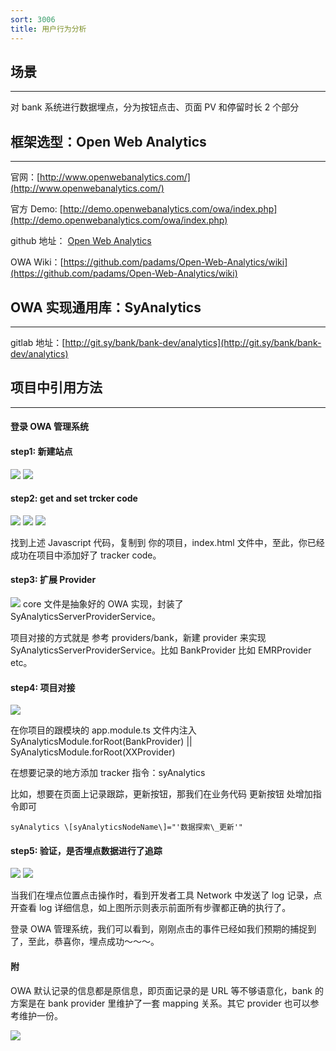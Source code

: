 ```yaml
---
sort: 3006
title: 用户行为分析
---
```


## 场景

---

对 bank 系统进行数据埋点，分为按钮点击、页面 PV 和停留时长 2 个部分

## 框架选型：Open Web Analytics

---

官网：[http://www.openwebanalytics.com/](http://www.openwebanalytics.com/)

官方 Demo: [http://demo.openwebanalytics.com/owa/index.php](http://demo.openwebanalytics.com/owa/index.php)

github 地址： [Open Web Analytics](https://github.com/padams/Open-Web-Analytics)

OWA Wiki：[https://github.com/padams/Open-Web-Analytics/wiki](https://github.com/padams/Open-Web-Analytics/wiki)

## OWA 实现通用库：SyAnalytics

---

gitlab 地址：[http://git.sy/bank/bank-dev/analytics](http://git.sy/bank/bank-dev/analytics)

## 项目中引用方法

---

#### 登录 OWA 管理系统

#### step1: 新建站点

![](./用户行为分析/image2019-8-16%2015_4_50.png)
![](./用户行为分析/image2019-8-16%2015_13_5.png)

#### step2: get and set trcker code

![](./用户行为分析/3.png)
![](./用户行为分析/4.png)
![](./用户行为分析/5.png)

找到上述 Javascript 代码，复制到 你的项目，index.html 文件中，至此，你已经成功在项目中添加好了 tracker code。

#### step3: 扩展 Provider

![](./用户行为分析/6.png)
core 文件是抽象好的 OWA 实现，封装了 SyAnalyticsServerProviderService。

项目对接的方式就是 参考 providers/bank，新建 provider 来实现 SyAnalyticsServerProviderService。比如 BankProvider 比如 EMRProvider etc。

#### step4: 项目对接

![](./用户行为分析/7.png)

在你项目的跟模块的 app.module.ts 文件内注入 SyAnalyticsModule.forRoot(BankProvider) || SyAnalyticsModule.forRoot(XXProvider)

在想要记录的地方添加 tracker 指令：syAnalytics

比如，想要在页面上记录跟踪，更新按钮，那我们在业务代码 更新按钮 处增加指令即可

`syAnalytics \[syAnalyticsNodeName\]="'数据探索\_更新'"`

#### step5: 验证，是否埋点数据进行了追踪

![](./用户行为分析/result1.png)
![](./用户行为分析/result2.png)

当我们在埋点位置点击操作时，看到开发者工具 Network 中发送了 log 记录，点开查看 log 详细信息，如上图所示则表示前面所有步骤都正确的执行了。

登录 OWA 管理系统，我们可以看到，刚刚点击的事件已经如我们预期的捕捉到了，至此，恭喜你，埋点成功～～～。

#### 附

OWA 默认记录的信息都是原信息，即页面记录的是 URL 等不够语意化，bank 的方案是在 bank provider 里维护了一套 mapping 关系。其它 provider 也可以参考维护一份。

![](./用户行为分析/dashboard.png)
